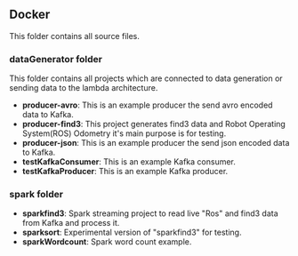 ## Docker

This folder contains all source files.

###  dataGenerator folder

This folder contains all projects which are connected to data generation or sending data to the lambda architecture.

- **producer-avro**: This is an example producer the send avro encoded data to Kafka.
- **producer-find3**: This project generates find3 data and Robot Operating System(ROS) Odometry it's main purpose is for testing. 
-  **producer-json**: This is an example producer the send json encoded data to Kafka.
-  **testKafkaConsumer**: This is an example Kafka consumer.
-  **testKafkaProducer**: This is an example Kafka producer.

### spark folder

- **sparkfind3**: Spark streaming project to read live "Ros" and find3 data from Kafka and process it.
- **sparksort**: Experimental version of "sparkfind3" for testing.
- **sparkWordcount**: Spark word count example.

    